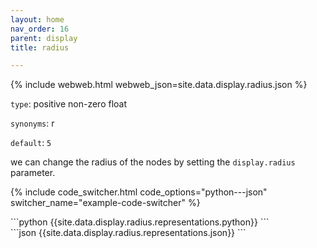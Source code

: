 ```yaml
---
layout: home
nav_order: 16
parent: display
title: radius

---
```


{% include webweb.html webweb_json=site.data.display.radius.json %}

```type```: positive non-zero float

```synonyms```: r

```default```: ```5```

we can change the radius of the nodes by setting the `display.radius` parameter.

{% include code_switcher.html code_options="python---json" switcher_name="example-code-switcher" %}
<div class='select-code-block example-code-switcher python-code-block select-code-block-visible'></div>
```python
{{site.data.display.radius.representations.python}}
```
<div class='select-code-block example-code-switcher json-code-block'></div>
```json
{{site.data.display.radius.representations.json}}
```